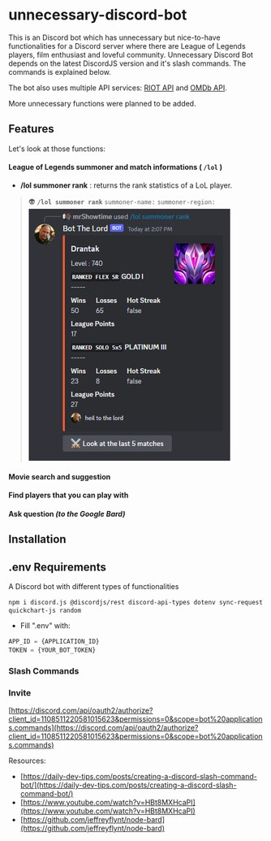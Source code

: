 # unnecessary-discord-bot

This is an Discord bot which has unnecessary but nice-to-have functionalities for a Discord server where there are League of Legends players, film enthusiast and loveful community. Unnecessary Discord Bot depends on the latest DiscordJS version and it's slash commands. The commands is explained below.

The bot also uses multiple API services: [RIOT API](https://developer.riotgames.com/) and [OMDb API](https://www.omdbapi.com/).

More unnecessary functions were planned to be added.

## Features

Let's look at those functions:

#### League of Legends summoner and match informations ( `/lol` )

- **/lol summoner rank** : returns the rank statistics of a LoL player.

> 👽 **`/lol summoner rank`** `summoner-name:` `summoner-region:`
![](./docs/lol-summoner-rank-1.png)




#### Movie search and suggestion

#### Find players that you can play with

#### Ask question *(to the Google Bard)*

## Installation

## .env Requirements






A Discord bot with different types of functionalities

```shell
npm i discord.js @discordjs/rest discord-api-types dotenv sync-request quickchart-js random
```

- Fill ".env" with:
```python
APP_ID = {APPLICATION_ID}
TOKEN = {YOUR_BOT_TOKEN}
```

### Slash Commands

### Invite

[https://discord.com/api/oauth2/authorize?client_id=1108511220581015623&permissions=0&scope=bot%20applications.commands](https://discord.com/api/oauth2/authorize?client_id=1108511220581015623&permissions=0&scope=bot%20applications.commands)

Resources: 
- [https://daily-dev-tips.com/posts/creating-a-discord-slash-command-bot/](https://daily-dev-tips.com/posts/creating-a-discord-slash-command-bot/)
- [https://www.youtube.com/watch?v=HBt8MXHcaPI](https://www.youtube.com/watch?v=HBt8MXHcaPI)
- [https://github.com/jeffreyflynt/node-bard](https://github.com/jeffreyflynt/node-bard)